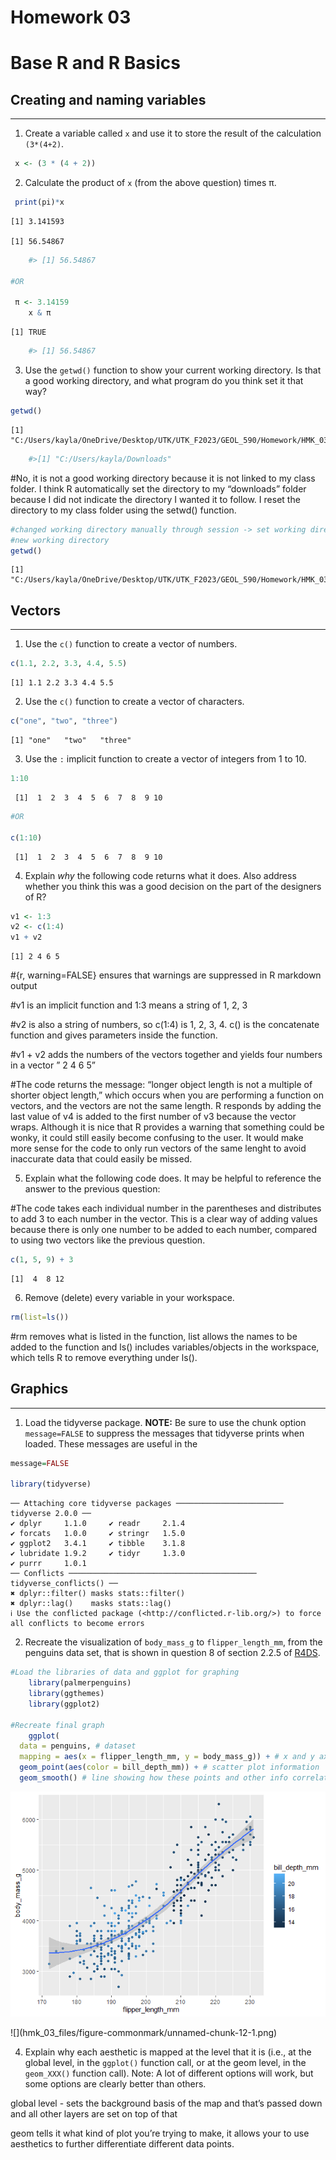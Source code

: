 # Homework 03

# Base R and R Basics

## Creating and naming variables

------------------------------------------------------------------------

1.  Create a variable called `x` and use it to store the result of the
    calculation `(3*(4+2)`.

``` r
 x <- (3 * (4 + 2))
```

2.  Calculate the product of `x` (from the above question) times π.

``` r
 print(pi)*x
```

    [1] 3.141593

    [1] 56.54867

``` r
    #> [1] 56.54867
    
#OR 

 π <- 3.14159
    x & π
```

    [1] TRUE

``` r
    #> [1] 56.54867
```

3.  Use the `getwd()` function to show your current working directory.
    Is that a good working directory, and what program do you think set
    it that way?

``` r
getwd() 
```

    [1] "C:/Users/kayla/OneDrive/Desktop/UTK/UTK_F2023/GEOL_590/Homework/HMK_03"

``` r
    #>[1] "C:/Users/kayla/Downloads"
```

\#No, it is not a good working directory because it is not linked to my
class folder. I think R automatically set the directory to my
“downloads” folder because I did not indicate the directory I wanted it
to follow. I reset the directory to my class folder using the setwd()
function.

``` r
#changed working directory manually through session -> set working directory -> choose path 
#new working directory 
getwd()
```

    [1] "C:/Users/kayla/OneDrive/Desktop/UTK/UTK_F2023/GEOL_590/Homework/HMK_03"

## Vectors

------------------------------------------------------------------------

1.  Use the `c()` function to create a vector of numbers.

``` r
c(1.1, 2.2, 3.3, 4.4, 5.5)
```

    [1] 1.1 2.2 3.3 4.4 5.5

2.  Use the `c()` function to create a vector of characters.

``` r
c("one", "two", "three")
```

    [1] "one"   "two"   "three"

3.  Use the `:` implicit function to create a vector of integers from 1
    to 10.

``` r
1:10 
```

     [1]  1  2  3  4  5  6  7  8  9 10

``` r
#OR 

c(1:10)
```

     [1]  1  2  3  4  5  6  7  8  9 10

4.  Explain *why* the following code returns what it does. Also address
    whether you think this was a good decision on the part of the
    designers of R?

``` r
v1 <- 1:3
v2 <- c(1:4)
v1 + v2
```

    [1] 2 4 6 5

\#{r, warning=FALSE} ensures that warnings are suppressed in R markdown
output

\#v1 is an implicit function and 1:3 means a string of 1, 2, 3

\#v2 is also a string of numbers, so c(1:4) is 1, 2, 3, 4. c() is the
concatenate function and gives parameters inside the function.

\#v1 + v2 adds the numbers of the vectors together and yields four
numbers in a vector ” 2 4 6 5”

\#The code returns the message: “longer object length is not a multiple
of shorter object length,” which occurs when you are performing a
function on vectors, and the vectors are not the same length. R responds
by adding the last value of v4 is added to the first number of v3
because the vector wraps. Although it is nice that R provides a warning
that something could be wonky, it could still easily become confusing to
the user. It would make more sense for the code to only run vectors of
the same lenght to avoid inaccurate data that could easily be missed.

5.  Explain what the following code does. It may be helpful to reference
    the answer to the previous question:

\#The code takes each individual number in the parentheses and
distributes to add 3 to each number in the vector. This is a clear way
of adding values because there is only one number to be added to each
number, compared to using two vectors like the previous question.

``` r
c(1, 5, 9) + 3
```

    [1]  4  8 12

6.  Remove (delete) every variable in your workspace.

``` r
rm(list=ls())
```

\#rm removes what is listed in the function, list allows the names to be
added to the function and ls() includes variables/objects in the
workspace, which tells R to remove everything under ls().

## Graphics

------------------------------------------------------------------------

1.  Load the tidyverse package. **NOTE:** Be sure to use the chunk
    option `message=FALSE` to suppress the messages that tidyverse
    prints when loaded. These messages are useful in the

``` r
message=FALSE

library(tidyverse)
```

    ── Attaching core tidyverse packages ──────────────────────── tidyverse 2.0.0 ──
    ✔ dplyr     1.1.0     ✔ readr     2.1.4
    ✔ forcats   1.0.0     ✔ stringr   1.5.0
    ✔ ggplot2   3.4.1     ✔ tibble    3.1.8
    ✔ lubridate 1.9.2     ✔ tidyr     1.3.0
    ✔ purrr     1.0.1     
    ── Conflicts ────────────────────────────────────────── tidyverse_conflicts() ──
    ✖ dplyr::filter() masks stats::filter()
    ✖ dplyr::lag()    masks stats::lag()
    ℹ Use the conflicted package (<http://conflicted.r-lib.org/>) to force all conflicts to become errors

2.  Recreate the visualization of `body_mass_g` to `flipper_length_mm`,
    from the penguins data set, that is shown in question 8 of section
    2.2.5 of [R4DS](https://r4ds.hadley.nz/data-visualize).

``` r
#Load the libraries of data and ggplot for graphing
    library(palmerpenguins)
    library(ggthemes)
    library(ggplot2)

#Recreate final graph 
    ggplot(
  data = penguins, # dataset
  mapping = aes(x = flipper_length_mm, y = body_mass_g)) + # x and y axis information and labels
  geom_point(aes(color = bill_depth_mm)) + # scatter plot information
  geom_smooth() # line showing how these points and other info correlate
```

![](hmk_03_files/figure-commonmark/unnamed-chunk-12-1.png)

\![\](hmk_03_files/figure-commonmark/unnamed-chunk-12-1.png)

4.  Explain why each aesthetic is mapped at the level that it is (i.e.,
    at the global level, in the `ggplot()` function call, or at the geom
    level, in the `geom_XXX()` function call). Note: A lot of different
    options will work, but some options are clearly better than others.

global level - sets the background basis of the map and that’s passed
down and all other layers are set on top of that

geom tells it what kind of plot you’re trying to make, it allows your to
use aesthetics to further differentiate different data points.
